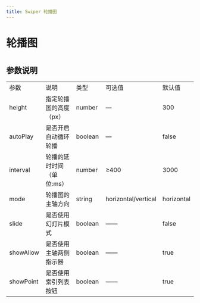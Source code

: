 ```yaml
---
title: Swiper 轮播图
---
```


# 轮播图

<ClientOnly>
  <swiper-demo></swiper-demo>
</ClientOnly>

#

<h2>参数说明</h2> 
<table width="100%">
    <tr>
        <td width="120">
                参数
        </td>
        <td width="220">
                说明
        </td>
        <td width="120">
                类型
        </td>
        <td width="150">
                可选值
        </td>
        <td width="100">
                默认值
        </td>
    </tr>
    <tr>
        <td>
                height
        </td>
        <td>
                指定轮播图的高度（px）
        </td>
        <td>
                number
        </td>
        <td>
                —
        </td>
        <td>
                300
        </td>
    </tr>
    <tr>
        <td>
                autoPlay
        </td>
        <td>
                是否开启自动循环轮播
        </td>
        <td>
                boolean
        </td>
        <td>
                —
        </td>
        <td>
                false
        </td>
    </tr>
    <tr>
        <td>
                interval
        </td>
        <td>
                轮播的延时时间（单位:ms）
        </td>
        <td>
                number
        </td>
        <td>
                ≥400
        </td>
        <td>
                3000
        </td>
    </tr>
    <tr>
        <td>
                mode
        </td>
        <td>
                轮播图的主轴方向
        </td>
        <td>
                string
        </td>
        <td>
                horizontal/vertical
        </td>
        <td>
                horizontal
        </td>
    </tr>
    <tr>
        <td>
                slide
        </td>
        <td>
                是否使用幻灯片模式
        </td>
        <td>
                boolean
        </td>
        <td>
                ——
        </td>
        <td>
                false
        </td>
    </tr>
    <tr>
        <td>
                showAllow
        </td>
        <td>
                是否使用主轴两侧指示器
        </td>
        <td>
                boolean
        </td>
        <td>
                ——
        </td>
        <td>
                true
        </td>
    </tr>
    <tr>
        <td>
                showPoint
        </td>
        <td>
                是否使用索引列表按钮
        </td>
        <td>
                boolean
        </td>
        <td>
                ——
        </td>
        <td>
                true
        </td>
    </tr>
</table>
